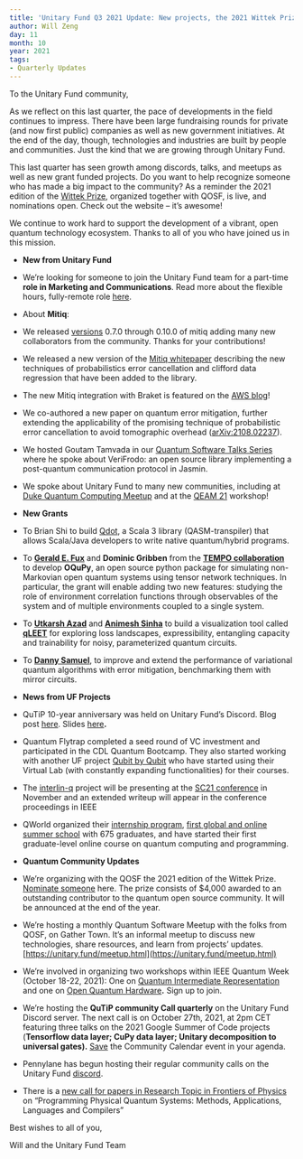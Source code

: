 ```yaml
---
title: 'Unitary Fund Q3 2021 Update: New projects, the 2021 Wittek Prize and QuTiP community calls'
author: Will Zeng
day: 11
month: 10
year: 2021
tags:
- Quarterly Updates
---
```


To the Unitary Fund community,

As we reflect on this last quarter, the pace of developments in the field continues to impress. There have been large fundraising rounds for private (and now first public) companies as well as new government initiatives. At the end of the day, though, technologies and industries are built by people and communities. Just the kind that we are growing through Unitary Fund.

This last quarter has seen growth among discords, talks, and meetups as well as new grant funded projects. Do you want to help recognize someone who has made a big impact to the community? As a reminder the 2021 edition of the [Wittek Prize](http://wittekprize.com/), organized together with QOSF, is live, and nominations open. Check out the website – it’s awesome!

We continue to work hard to support the development of a vibrant, open quantum technology ecosystem. Thanks to all of you who have joined us in this mission.

*   ****New from Unitary Fund****

*   We’re looking for someone to join the Unitary Fund team for a part-time **role in Marketing and Communications**. Read more about the flexible hours, fully-remote role [here](https://unitary.fund/jobs/marketing_comm.html). 
*   About **Mitiq**: 

*   We released [versions](https://opencollective.com/) 0.7.0 through 0.10.0 of mitiq adding many new collaborators from the community. Thanks for your contributions!
*   We released a new version of the [Mitiq whitepaper](https://unitary.fund/posts/new_version_mitiq_paper.html) describing the new techniques of probabilistics error cancellation and clifford data regression that have been added to the library.
*   The new Mitiq integration with Braket is featured on the [AWS blog](https://aws.amazon.com/blogs/quantum-computing/exploring-quantum-error-mitigation-with-mitiq-and-amazon-braket/)!

*   We co-authored a new paper on quantum error mitigation, further extending the applicability of the promising technique of probabilistic error cancellation to avoid tomographic overhead ([arXiv:2108.02237](https://arxiv.org/abs/2108.02237)).
*   We hosted Goutam Tamvada in our [Quantum Software Talks Series](https://unitary.fund/talks.html) where he spoke about VeriFrodo: an open source library implementing a post-quantum communication protocol in Jasmin.
*   We spoke about Unitary Fund to many new communities, including at [Duke Quantum Computing Meetup](https://www.meetup.com/en-AU/Quantum-Computing-Meetup-Group/events/280653454/) and at the [QEAM 21](https://qeam21.ph.biu.ac.il/) workshop! 

*   ****New Grants****

*   To Brian Shi to build [Qdot](https://github.com/brs96/Qdot), a Scala 3 library (QASM-transpiler) that allows Scala/Java developers to write native quantum/hybrid programs.
*   To [**Gerald E. Fux**](https://twitter.com/fuxgerald) and **Dominic Gribben** from the [**TEMPO collaboration**](https://github.com/tempoCollaboration/TimeEvolvingMPO) to develop **OQuPy**, an open source python package for simulating non-Markovian open quantum systems using tensor network techniques. In particular, the grant will enable adding two new features: studying the role of environment correlation functions through observables of the system and of multiple environments coupled to a single system.
*   To [**Utkarsh Azad**](https://obliviateandsurrender.github.io/) and [**Animesh Sinha**](https://researchweb.iiit.ac.in/~animesh.sinha/home) to build a visualization tool called [**qLEET**](https://github.com/QLemma/qLEET) for exploring loss landscapes, expressibility, entangling capacity and trainability for noisy, parameterized quantum circuits.
*   To [**Danny Samuel**](https://www.linkedin.com/in/danny-samuel-9a8a621ba/), to improve and extend the performance of variational quantum algorithms with error mitigation, benchmarking them with mirror circuits.  
      
    

*   ****News from UF Projects****

*   QuTiP 10-year anniversary was held on Unitary Fund’s Discord. Blog post [here](https://unitary.fund/posts/qutip_10_years.html). Slides [here](https://docs.google.com/presentation/d/1eXD9IYkFLTTGuxCo-eTA_8jp-Oui8XEeFJARYGUSUCI/edit?usp=sharing)**.**
*   Quantum Flytrap completed a seed round of VC investment and participated in the CDL Quantum Bootcamp. They also started working with another UF project [Qubit by Qubit](http://mail01.tinyletterapp.com/quantum-flytrap/quantum-flytrap-oct-2021-inner-circle-updates/20044426-www.qubitbyqubit.org/?c=91a20b9d-2637-48ea-b7c5-538d9ab4958d) who have started using their Virtual Lab (with constantly expanding functionalities) for their courses.
*   The [interlin-q](https://github.com/Interlin-q/Interlin-q/) project will be presenting at the [SC21 conference](https://events.cels.anl.gov/event/27/overview) in November and an extended writeup will appear in the conference proceedings in IEEE
*   QWorld organized their [internship program](https://qworld.net/qintern-2021/), [first global and online summer school](https://qworld.net/quantum-summer-school-2021/) with 675 graduates, and have started their first graduate-level online course on quantum computing and programming.

*   ****Quantum Community Updates****

*   We’re organizing with the QOSF the 2021 edition of the Wittek Prize. [Nominate someone](http://wittekprize.com/) here. The prize consists of $4,000 awarded to an outstanding contributor to the quantum open source community. It will be announced at the end of the year. 
*   We’re hosting a monthly Quantum Software Meetup with the folks from QOSF, on Gather Town. It’s an informal meetup to discuss new technologies, share resources, and learn from projects’ updates. [https://unitary.fund/meetup.html](https://unitary.fund/meetup.html)
*   We’re involved in organizing two workshops within IEEE Quantum Week (October 18-22, 2021): One on [Quantum Intermediate Representation](https://unitaryfund.github.io/quantum-intermediate-rep-workshop/) and one on [Open Quantum Hardware](https://unitaryfund.github.io/openquantumhardware-workshop/)**.** Sign up to join.
*   We’re hosting the **QuTiP community Call quarterly** on the Unitary Fund Discord server. The next call is on October 27th, 2021, at 2pm CET featuring three talks on the 2021 Google Summer of Code projects (**Tensorflow data layer; CuPy data layer; Unitary decomposition to universal gates).** [Save](https://calendar.google.com/event?action=TEMPLATE&tmeid=N2hmcDliaDcxZmNlb2tyaGloMmM5a200YWwgY19tZ3FkcTZoajJpc2k0ZDZoNDY3a2Zxdmc2MEBn&tmsrc=c_mgqdq6hj2isi4d6h467kfqvg60%40group.calendar.google.com) the Community Calendar event in your agenda.
*   Pennylane has begun hosting their regular community calls on the Unitary Fund [discord](http://discord.unitary.fund).
*   There is a [new call for papers in Research Topic in Frontiers of Physics](https://www.frontiersin.org/research-topics/26678/programming-physical-quantum-systems-methods-applications-languages-and-compilers) on “Programming Physical Quantum Systems: Methods, Applications, Languages and Compilers”

Best wishes to all of you,

Will and the Unitary Fund Team
